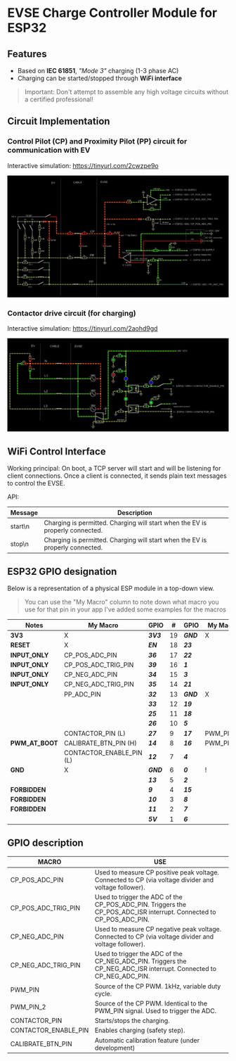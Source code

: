 # EVSE Charge Controller Module for ESP32

## Features

- Based on **IEC 61851**, _"Mode 3"_ charging (1-3 phase AC)
- Charging can be started/stopped through **WiFi interface**

> Important: Don't attempt to assemble any high voltage circuits without a certified professional!

## Circuit Implementation

### Control Pilot (CP) and Proximity Pilot (PP) circuit for communication with EV

Interactive simulation: https://tinyurl.com/2cwzpe9o

![](docs/CP_PP.png)

### Contactor drive circuit (for charging)

Interactive simulation: https://tinyurl.com/2aohd9gd

![](docs/contactor.png)

## WiFi Control Interface

Working principal: On boot, a TCP server will start and will be listening for client connections. Once a client is connected, it sends plain text messages to control the EVSE.

API:

| Message | Description                                                                   |
| ------- | ----------------------------------------------------------------------------- |
| start\n | Charging is permitted. Charging will start when the EV is properly connected. |
| stop\n  | Charging is permitted. Charging will start when the EV is properly connected. |

## ESP32 GPIO designation

Below is a representation of a physical ESP module in a top-down view.

> You can use the "My Macro" column to note down what macro you use for that pin in your app
> I've added some examples for the macros

| Notes           | My Macro                 | GPIO      | #   | GPIO      | My Macro  | Notes              |
| --------------- | ------------------------ | --------- | --- | --------- | --------- | ------------------ |
| **3V3**         | X                        | **_3V3_** | 19  | **_GND_** | X         | **GND**            |
| **RESET**       | X                        | **_EN_**  | 18  | **_23_**  |           |                    |
| **INPUT_ONLY**  | CP_POS_ADC_PIN           | **_36_**  | 17  | **_22_**  |           |                    |
| **INPUT_ONLY**  | CP_POS_ADC_TRIG_PIN      | **_39_**  | 16  | **_1_**   |           | **USB_PROG_DEBUG** |
| **INPUT_ONLY**  | CP_NEG_ADC_PIN           | **_34_**  | 15  | **_3_**   |           | **USB_PROG_DEBUG** |
| **INPUT_ONLY**  | CP_NEG_ADC_TRIG_PIN      | **_35_**  | 14  | **_21_**  |           |                    |
|                 | PP_ADC_PIN               | **_32_**  | 13  | **_GND_** | X         | **GND**            |
|                 |                          | **_33_**  | 12  | **_19_**  |           |                    |
|                 |                          | **_25_**  | 11  | **_18_**  |           |                    |
|                 |                          | **_26_**  | 10  | **_5_**   |           | **PWM_AT_BOOT**    |
|                 | CONTACTOR_PIN (L)        | **_27_**  | 9   | **_17_**  | PWM_PIN_2 |                    |
| **PWM_AT_BOOT** | CALIBRATE_BTN_PIN (H)    | **_14_**  | 8   | **_16_**  | PWM_PIN   |                    |
|                 | CONTACTOR_ENABLE_PIN (L) | **_12_**  | 7   | **_4_**   |           |                    |
| **GND**         | X                        | **_GND_** | 6   | **_0_**   | !         | **BOOT_H_PROG_L**  |
|                 |                          | **_13_**  | 5   | **_2_**   |           |                    |
| **FORBIDDEN**   |                          | **_9_**   | 4   | **_15_**  |           | **PWM_AT_BOOT**    |
| **FORBIDDEN**   |                          | **_10_**  | 3   | **_8_**   |           | **FORBIDDEN**      |
| **FORBIDDEN**   |                          | **_11_**  | 2   | **_7_**   |           | **FORBIDDEN**      |
|                 |                          | **_5V_**  | 1   | **_6_**   |           | **FORBIDDEN**      |

## GPIO description

| MACRO                | USE                                                                                                                |
| -------------------- | ------------------------------------------------------------------------------------------------------------------ |
| CP_POS_ADC_PIN       | Used to measure CP positive peak voltage. Connected to CP (via voltage divider and voltage follower).              |
| CP_POS_ADC_TRIG_PIN  | Used to trigger the ADC of the CP_POS_ADC_PIN. Triggers the CP_POS_ADC_ISR interrupt. Connected to CP_POS_ADC_PIN. |
| CP_NEG_ADC_PIN       | Used to measure CP negative peak voltage. Connected to CP (via voltage divider and voltage follower).              |
| CP_NEG_ADC_TRIG_PIN  | Used to trigger the ADC of the CP_NEG_ADC_PIN. Triggers the CP_NEG_ADC_ISR interrupt. Connected to CP_NEG_ADC_PIN. |
| PWM_PIN              | Source of the CP PWM. 1kHz, variable duty cycle.                                                                   |
| PWM_PIN_2            | Source of the CP PWM. Identical to the PWM_PIN signal. Used to trigger the ADC.                                    |
| CONTACTOR_PIN        | Starts/stops the charging.                                                                                         |
| CONTACTOR_ENABLE_PIN | Enables charging (safety step).                                                                                    |
| CALIBRATE_BTN_PIN    | Automatic calibration feature (under development)                                                                  |
